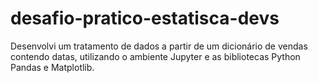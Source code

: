 # desafio-pratico-estatisca-devs
Desenvolvi um tratamento de dados a partir de um dicionário de vendas contendo datas, utilizando o ambiente Jupyter e as bibliotecas Python Pandas e Matplotlib.
